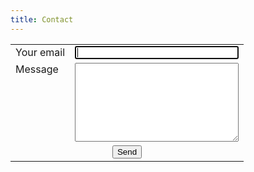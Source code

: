 ```yaml
---
title: Contact
---
```


<form name=contact netlify>
<table>
<tr>
	<td><label for=email>Your email</label></td>
	<td><input type=email name=email required autofocus></td>
</tr>
<tr>
	<td><label for=message>Message</label></td>
	<td><textarea name=message rows=8 cols=30 required></textarea></td>
</tr>
<tr>
	<td colspan=2 style="text-align: center"><button type=submit onclick="this.disabled=1">Send</button></td>
</tr>
</table>
</form>

<style>
td {
	vertical-align: top;
	border: none;
}

td > input, td > textarea {
	width: 100%;
}
</style>
